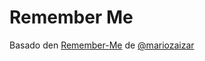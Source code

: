 # Remember Me

Basado den [Remember-Me](https://github.com/mariozaizar/Remember-Me) de [@mariozaizar](https://github.com/mariozaizar)
